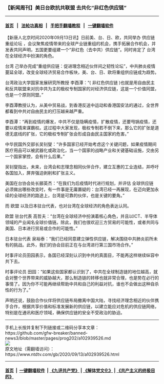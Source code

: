 ### 【新闻周刊】美日台欧抗共联盟 去共化“非红色供应链”
------------------------

#### [首页](https://github.com/gfw-breaker/banned-news3/blob/master/README.md) &nbsp;&nbsp;|&nbsp;&nbsp; [法轮功真相](https://github.com/begood0513/basic/blob/master/README.md)  &nbsp;&nbsp;|&nbsp;&nbsp; [手把手翻墙教程](https://github.com/gfw-breaker/guides/wiki)  &nbsp;&nbsp;|&nbsp;&nbsp; [一键翻墙软件](https://github.com/gfw-breaker/nogfw/blob/master/README.md)  



<div><div class="post_content" itemprop="articleBody">
 <p>
  【新唐人北京时间2020年09月13日讯】日前美、台、日、欧，共同举办
  <ok href="https://www.ntdtv.com/gb/供应链重组论坛.htm">
   供应链重组论坛
  </ok>
  ，会议聚焦疫情带来的全球产业链重组的机会，携手拓展合作机会，并发表共同声明，五国更要组建一个“非红色（去中共）供应链”。同时肯定了
  <ok href="https://www.ntdtv.com/gb/台湾.htm">
   台湾
  </ok>
  在全球经济中扮演的角色。
 </p>
 <p>
  <ok href="https://www.ntdtv.com/gb/台湾.htm">
   台湾
  </ok>
  己举办完成“重组供应链：促进理念相近伙伴间之韧性论坛”，中共肺炎疫情蔓延全球，改变全球经济贸易合作板块，美、台、日、欧将重组供应链成为趋势。
 </p>
 <p>
  台湾政治大学国家发展研究所教授 李酉潭：“(
  <ok href="https://www.ntdtv.com/gb/非红色供应链.htm">
   非红色供应链
  </ok>
  )也就是用自由民主和反共联盟来对抗中共为主的极权专制国家的对经济供应链，这是一个价值同盟，也是一个原则同盟。”
 </p>
 <p>
  李酉潭教授认为，从美中贸易战，到香港反送中运动和香港国安法的通过，全世界都看到中共对自由民主的打压越来越严重。
 </p>
 <p>
  李酉潭：“再到疫情的爆发，中共不仅是隐瞒疫情，扩散疫情，还要甩锅疫情，还要以疫情来谋霸权。这过程中大家发现，极权专制若不倒下来，那么它的扩张是道德无底线的扩张，它的极权专制扩张会形成自由民主国家的危害。”
 </p>
 <p>
  中华民国外交部长吴钊燮：“许多国家已经开始考虑这个关键问题，如果疫情期间医疗用品可以被武器化或政治化，当一个国家的战略产业和关键基础设施，交由另一个国家掌控，会有什么后果。”
 </p>
 <p>
  吴钊燮指出，未来，台湾会和志理念相同伙伴合作，建立互惠的工业连结，并呼吁各国加入，屏弃强迫剥削和扩张主义。
 </p>
 <p>
  美国在台协会处长郦英杰：“在我们为后疫情时代进行规划，并评估
  <ok href="https://www.ntdtv.com/gb/全球供应链.htm">
   全球供应链
  </ok>
  必须做出哪些改变时，有一件事是无庸置疑的：台湾已经一再展现，在迈向更加永续的全球经济的路途上，台湾是可靠的伙伴，也是关键的要角。”
 </p>
 <p>
  而
  <ok href="https://www.ntdtv.com/gb/欧盟.htm">
   欧盟
  </ok>
  以及日本驻台代表，也对台湾在全球经济的角色表达认同。
 </p>
 <p>
  <ok href="https://www.ntdtv.com/gb/欧盟.htm">
   欧盟
  </ok>
  驻台代表 高哲夫：“台湾在全球经济中扮演着核心角色，并且以ICT、半导体领域的产业闻名全球价值链。除此，我们也很欢迎三方贸易的可能性，或者共同与美国、日本进行贸易或合作的可能性。”
 </p>
 <p>
  日本驻台代表 泉裕泰：“我们已经同意建立弹性供应链，解决围绕中共肺炎前所未有的挑战。此外，我们的协会目前正在与台湾进行第三国市场合作。”
 </p>
 <p>
  时事评论员田园表示，各国已经深刻认识到中共的真面目，不能再这样继续纵容中共下去。
 </p>
 <p>
  时事评论员 田园：“如果这些国家都认识到了，中共在全球制造链的地位越高，就会对整个世界带来的威胁越大，那么制造链的转移也就非常合理，也是势在必行的事情了。因为你不可能再继续帮助中共和自己的利益对抗，谁也不会做出这种自杀性的行为了。”
 </p>
 <p>
  声明还说，鼓励合作伙伴将供应链布局撤离中国大陆，寻找经济理念相近的伙伴携手合作，根据共享价值和标准发展新的供应链，以建立能应对危机的供应链网络，特别是在通讯和医疗领域，确保供应链的安全不受政治的胁迫。
 </p>
 <div class="single_ad">
 </div>
</div>
</div>
<hr/>
手机上长按并复制下列链接或二维码分享本文章：<br/>
https://github.com/gfw-breaker/banned-news3/blob/master/pages/prog202/a102939526.md <br/>
<a href='https://github.com/gfw-breaker/banned-news3/blob/master/pages/prog202/a102939526.md'><img src='https://github.com/gfw-breaker/banned-news3/blob/master/pages/prog202/a102939526.md.png'/></a> <br/>
原文地址（需翻墙访问）：https://www.ntdtv.com/gb/2020/09/13/a102939526.html


------------------------
#### [首页](https://github.com/gfw-breaker/banned-news3/blob/master/README.md) &nbsp;|&nbsp; [一键翻墙软件](https://github.com/gfw-breaker/nogfw/blob/master/README.md) &nbsp;| [《九评共产党》](https://github.com/gfw-breaker/9ping.md/blob/master/README.md#九评之一评共产党是什么) | [《解体党文化》](https://github.com/gfw-breaker/jtdwh.md/blob/master/README.md) | [《共产主义的终极目的》](https://github.com/gfw-breaker/gczydzjmd.md/blob/master/README.md)


<img src='http://gfw-breaker.win/banned-news3/pages/prog202/a102939526.md' width='0px' height='0px'/>